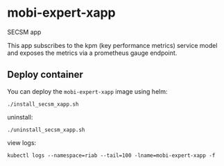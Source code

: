 <!--
SPDX-FileCopyrightText: Copyright 2004-present Facebook. All Rights Reserved.
SPDX-FileCopyrightText: 2019-present Open Networking Foundation <info@opennetworking.org>

SPDX-License-Identifier: Apache-2.0
-->
# mobi-expert-xapp
SECSM app

This app subscribes to the kpm (key performance metrics) service model and exposes
the metrics via a prometheus gauge endpoint.

## Deploy container

You can deploy the `mobi-expert-xapp` image using helm:
```
./install_secsm_xapp.sh
```

uninstall:
```
./uninstall_secsm_xapp.sh
```

view logs:
```
kubectl logs --namespace=riab --tail=100 -lname=mobi-expert-xapp -f
```

